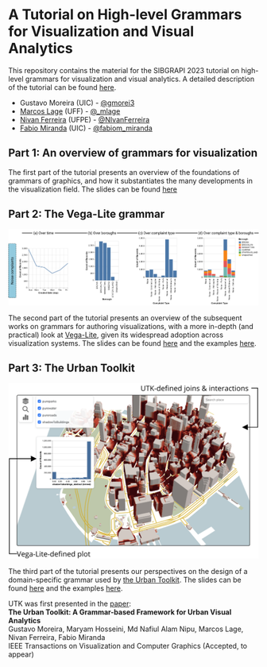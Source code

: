 # A Tutorial on High-level Grammars for Visualization and Visual Analytics

This repository contains the material for the SIBGRAPI 2023 tutorial on high-level grammars for visualization and visual analytics. A detailed description of the tutorial can be found [here](grammars.pdf).

- Gustavo Moreira (UIC) - [@gmorei3](https://twitter.com/gmorei3)
- [Marcos Lage](http://www.ic.uff.br/~mlage/) (UFF) - [@_mlage](https://twitter.com/_mlage)
- [Nivan Ferreira](https://www.cin.ufpe.br/~nivan/) (UFPE) - [@NIvanFerreira](https://twitter.com/NIvanFerreira)
- [Fabio Miranda](https://fmiranda.me) (UIC) - [@fabiom_miranda](https://twitter.com/fabiom_miranda/)


## Part 1: An overview of grammars for visualization

The first part of the tutorial presents an overview of the foundations of grammars of graphics, and how it substantiates the many developments in the visualization field. The slides can be found [here](00-intro/intro.pdf)

## Part 2: The Vega-Lite grammar

![Vega-Lite](vega-lite.png)

The second part of the tutorial presents an overview of the subsequent works on grammars for authoring visualizations, with a more in-depth (and practical) look at [Vega-Lite](https://vega.github.io/vega-lite/), given its widespread adoption across visualization systems. The slides can be found [here](01-vega/vega.pdf) and the examples [here](01-vega/).

## Part 3: The Urban Toolkit

![The Urban Toolkit](utk.png)

The third part of the tutorial presents our perspectives on the design of a domain-specific grammar used by [the Urban Toolkit](http://urbantk.org). The slides can be found [here](02-utk/utk.pdf) and the examples [here](02-utk/).

UTK was first presented in the [paper](https://arxiv.org/abs/2308.07769):  
**The Urban Toolkit: A Grammar-based Framework for Urban Visual Analytics**  
Gustavo Moreira, Maryam Hosseini, Md Nafiul Alam Nipu, Marcos Lage, Nivan Ferreira, Fabio Miranda  
IEEE Transactions on Visualization and Computer Graphics (Accepted, to appear)
